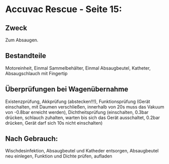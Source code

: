 # Accuvac Rescue - Seite 15:
## Zweck
Zum Absaugen.
## Bestandteile
Motoreinheit, Einmal Sammelbehälter, Einmal Absaugbeutel, Katheter, Absaugschlauch mit Fingertip
## Überprüfungen bei Wagenübernahme
Existenzprüfung, Akkprüfung (abstecken!!!), Funktionsprüfung (Gerät einschalten, mit Daumen verschließen, innerhalb von 20s muss das Vakuum von -0.8bar erreicht werden), Dichtheitsprüfung (einschalten, 0.3bar drücken, schlauch zuhalten, warten bis sich das Gerät ausschaltet, 0.2bar drücken, Gerät darf sich 10s nicht einschalten)
## Nach Gebrauch:
Wischdesinfektion, Absaugbeutel und Katheder entsorgen, Absaugbeutel neu einlegen, Funktion und Dichte prüfen, aufladen